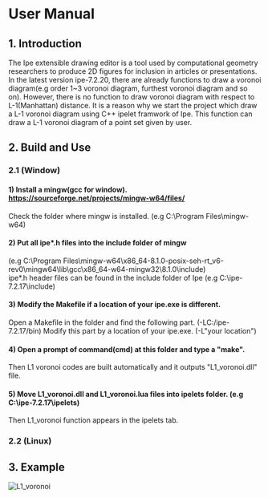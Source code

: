# User Manual

## 1. Introduction
The Ipe extensible drawing editor is a tool used by computational geometry researchers to produce 2D figures for inclusion in articles or presentations.
In the latest version ipe-7.2.20, there are already functions to draw a voronoi diagram(e.g order 1~3 voronoi diagram, furthest voronoi diagram and so on).
However, there is no function to draw voronoi diagram with respect to L-1(Manhattan) distance.
It is a reason why we start the project which draw a L-1 voronoi diagram using C++ ipelet framwork of Ipe.
This function can draw a L-1 voronoi diagram of a point set given by user.

## 2. Build and Use
### 2.1 (Window)
#### 1) Install a mingw(gcc for window). https://sourceforge.net/projects/mingw-w64/files/
Check the folder where mingw is installed. (e.g C:\Program Files\mingw-w64)
#### 2) Put all ipe*.h files into the include folder of mingw
(e.g C:\Program Files\mingw-w64\x86_64-8.1.0-posix-seh-rt_v6-rev0\mingw64\lib\gcc\x86_64-w64-mingw32\8.1.0\include)
<br>ipe*.h header files can be found in the include folder of Ipe
(e.g C:\ipe-7.2.17\include)
#### 3) Modify the Makefile if a location of your ipe.exe is different.
Open a Makefile in the folder and find the following part. (-LC:/ipe-7.2.17/bin)
Modify this part by a location of your ipe.exe. (-L"your location")
#### 4) Open a prompt of command(cmd) at this folder and type a "make".
Then L1 voronoi codes are built automatically and it outputs "L1_voronoi.dll" file.
#### 5) Move L1_voronoi.dll and L1_voronoi.lua files into ipelets folder. (e.g C:\ipe-7.2.17\ipelets)
Then L1_voronoi function appears in the ipelets tab.

### 2.2 (Linux)

## 3. Example
![L1_voronoi](https://user-images.githubusercontent.com/17876333/92321277-9d514900-f063-11ea-943c-154da99940a0.png)

